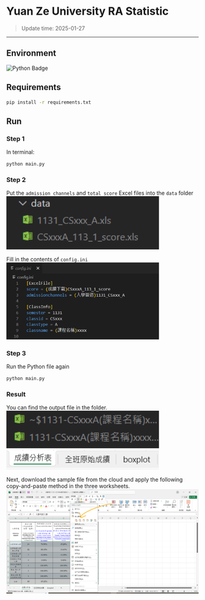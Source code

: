 # Yuan Ze University RA Statistic 
>Update time: 2025-01-27

---

## Environment
![Python Badge](https://img.shields.io/badge/Python-3.9.21-blue)

## Requirements
```bash
pip install -r requirements.txt
```

## Run
### Step 1
In terminal:
```python
python main.py
```
### Step 2
Put the ```admission channels``` and ```total score``` Excel files into the ```data``` folder<br>
<img src="README/data.png" width="400"/>

Fill in the contents of ```config.ini```<br>
<img src="README/config.png" width="400"/>

### Step 3
Run the Python file again
```python
python main.py
```

### Result
You can find the output file in the folder.<br>
<img src="README/result.png" width="400"/>
<img src="README/sheets.png" width="400"/>

Next, download the sample file from the cloud and apply the following copy-and-paste method in the three worksheets.<br>
<img src="README/copy-paste.png" width="1000"/>

